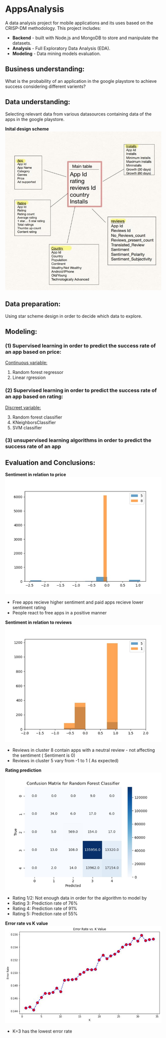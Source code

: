 # AppsAnalysis
A data analysis project for mobile applications and its uses based on the CRISP-DM methodology.
This project includes:
<ul>
<li><strong>Backend</strong> - built with Node.js and MongoDB to store and manipulate the datasets.</li>
<li><strong>Analysis</strong> - Full Exploratory Data Analysis (EDA).</li>
<li><strong>Modeling</strong> - Data mining models evaluation.</li>
</ul>

## Business understanding:
What is the probability of an application in the google playstore to achieve success considering different varients?

## Data understanding:
Selecting relevant data from various datasources containing data of the apps in the google playstore.

<strong>Inital design scheme</strong>
<img src="./figures/design-scheme.jpeg" alt="Alt text" title="Design Scheme">

## Data preparation:
Using star scheme design in order to decide which data to explore.

## Modeling:

### (1) Supervised learning in order to predict the success rate of an app based on price:
  <u>Continuous variable:</u>

  1. Random forest regressor
  2. Linear rgression


### (2) Supervised learning in order to predict the success rate of an app based on rating:
  <u>Discreet variable:</u>

  3. Random forest classifier
  4. KNeighborsClassifier
  5. SVM classifier 

### (3) unsupervised learning algorithms in order to predict the success rate of an app

## Evaluation and Conclusions:

<strong>Sentiment in relation to price</strong>
<img src="./figures/1.jpeg" alt="Alt text" title="Price">
- Free apps recieve higher sentiment and paid apps recieve lower sentiment rating
- People react to free apps in a positive manner

<strong>Sentiment in relation to reviews</strong>
<img src="./figures/2.jpeg" alt="Alt text" title="Reviews number">
- Reviews in cluster 8 contain apps with a neutral review - not affecting the sentiment ( Sentiment is 0)
- Reviews in cluster 5 vary from -1 to 1 ( As expected)

<strong>Rating prediction</strong>
<img src="./figures/confusion.jpeg" alt="Alt text" title="Confusion Matrix">

- Rating 1/2: Not enough data in order for the algorithm to model by
- Rating 3: Prediction rate of 76%
- Rating 4: Prediction rate of 91%
- Rating 5: Prediction rate of 55%

<strong>Error rate vs K value</strong>
<img src="./figures/error-rate.jpeg" alt="Alt text" title="Error Rate">

- K=3 has the lowest error rate
